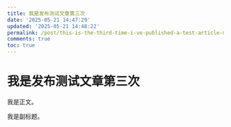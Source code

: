 ```yaml
---
title: 我是发布测试文章第三次
date: '2025-05-21 14:47:29'
updated: '2025-05-21 14:48:22'
permalink: /post/this-is-the-third-time-i-ve-published-a-test-article-mksmy.html
comments: true
toc: true
---
```




# 我是发布测试文章第三次

我是正文。

我是副标题。

‍

